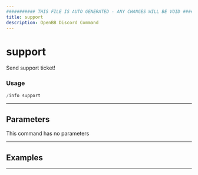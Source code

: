 ```yaml
---
########### THIS FILE IS AUTO GENERATED - ANY CHANGES WILL BE VOID ###########
title: support
description: OpenBB Discord Command
---
```


# support

Send support ticket!

### Usage

```python wordwrap
/info support
```

---

## Parameters

This command has no parameters



---

## Examples


---
